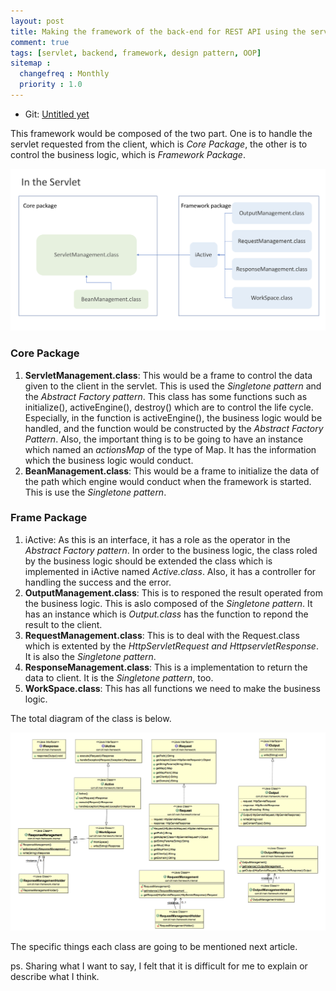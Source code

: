 ```yaml
---
layout: post
title: Making the framework of the back-end for REST API using the servlet in Java(2)..
comment: true
tags: [servlet, backend, framework, design pattern, OOP]
sitemap :
  changefreq : Monthly
  priority : 1.0
---
```


* Git: [Untitled yet](https://bitbucket.org/ijunc2/bek/src/master)   

This framework would be composed of the two part. One is to handle the servlet requested from the client, which is *Core Package*, the other is to control the business logic, which is *Framework Package*.

![pic1](/assets/img/post/2018-03-05/p1.png)

### Core Package
1. **ServletManagement.class**: This would be a frame to control the data given to the client in the servlet. This is used the *Singletone pattern* and the *Abstract Factory pattern*. This class has some functions such as initialize(), activeEngine(), destroy() which are to control the life cycle. Especially, in the function is activeEngine(), the business logic would be handled, and the function would be constructed by the *Abstract Factory Pattern*. Also, the important thing is to be going to have an instance which named an *actionsMap* of the type of Map. It has the information which the business logic would conduct.
2. **BeanManagement.class**: This would be a frame to initialize the data of the path which engine would conduct when the framework is started. This is use the *Singletone pattern*.

### Frame Package
1. iActive: As this is an interface, it has a role as the operator in the *Abstract Factory pattern*. In order to the business logic, the class roled by the business logic should be extended the class which is implemented in iActive named *Active.class*. Also, it has a controller for handling the success and the error.
2. **OutputManagement.class**: This is to responed the result operated from the business logic. This is aslo composed of the *Singletone pattern*. It has an instance which is *Output.class* has the function to repond the result to the client.
3. **RequestManagement.class**: This is to deal with the Request.class which is extented by the *HttpServletRequest and HttpservletResponse*. It is also the *Singletone pattern*.
4. **ResponseManagement.class**: This is a implementation to return the data to client. It is the *Singletone pattern*, too.
5. **WorkSpace.class**: This has all functions we need to make the business logic.

The total diagram of the class is below.

![pic1](/assets/img/post/2018-03-05/p2.png)

The specific things each class are going to be mentioned next article.

ps. Sharing what I want to say, I felt that it is difficult for me to explain or describe what I think. 